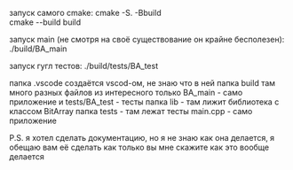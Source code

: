 запуск самого cmake:
cmake -S. -Bbuild  
cmake --build build

запуск main (не смотря на своё существование он крайне бесполезен):
./build/BA_main

запуск гугл тестов:
./build/tests/BA_test

папка .vscode создаётся vscod-ом, не знаю что в ней
папка build там много разных файлов из интересного только BA_main - само приложение и tests/BA_test - тесты
папка lib - там лижит библиотека с классом BitArray
папка tests - там лежат тесты
main.cpp - само приложение

P.S. я хотел сделать документацию, но я не знаю как она делается, я обещаю вам её сделать как только вы мне скажите как это вообще делается
